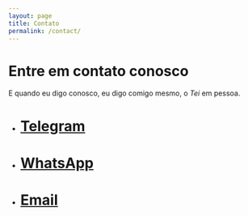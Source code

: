 ```yaml
---
layout: page
title: Contato
permalink: /contact/
---
```


# Entre em contato conosco

E quando eu digo conosco, eu digo comigo mesmo, o *Tei* em pessoa.  

- # [Telegram](https://t.me/tei_juan)
- # [WhatsApp](https://wa.me/+5532999957500)
- # [Email](mailto:tei-juan@hotmail.com)
